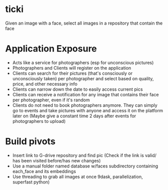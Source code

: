 # ticki
Given an image with a face, select all images in a repository that contain the face

# Application Exposure
- Acts like a service for photographers (esp for unconscious pictures)
- Photographers and Clients will register on the application
- Clients can search for their pictures (that's consciously or unconsciously taken) per photographer and select based on quality, price, and other necessary info
- Clients can narrow down the date to easily access current pics
- Clients can receive a notification for any image that contains their face per photographer, even if it's random
- Clients do not need to book photographers anymore. They can simply go to events and take pictures with anyone and access it on the platform later on (Maybe give a constant time 2 days after events for photographers to upload)


# Build pivots
- Insert link to G-drive repository and find pic (Check if the link is valid/ has been visited before/has new changes)
- Use a manual folder named database w/faces subdirectory containing each_face and its embeddings
- Use threading to grab all images at once 9dask, parallelization, superfast python)
